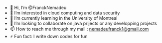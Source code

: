 - 👋 Hi, I’m @FranckNemadeu
- 👀 I’m interested in cloud computing and data security
- 🌱 I’m currently learning in the University of Montreal
- 💞️ I’m looking to collaborate on java prijects or any developping projects
- 📫 How to reach me through my mail : nemadeufranck1@gmail.com
- ⚡ Fun fact: I write down codes for fun

<!---
FranckNemadeu/FranckNemadeu is a ✨ special ✨ repository because its `README.md` (this file) appears on your GitHub profile.
You can click the Preview link to take a look at your changes.
--->
